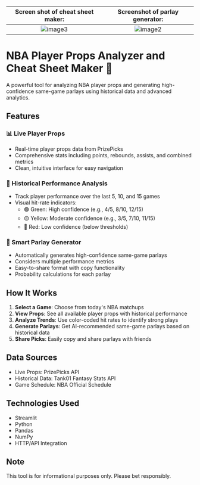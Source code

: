 

Screen shot of cheat sheet maker:           |  Screenshot of parlay generator:
:-------------------------:|:-------------------------:
![image3](https://github.com/user-attachments/assets/8770e1a8-9108-4aec-8655-9689d92e9b65) | ![image2](https://github.com/user-attachments/assets/5fb15180-d4ce-42f9-843a-202f1d3a6293)

# NBA Player Props Analyzer and Cheat Sheet Maker 🏀

A powerful tool for analyzing NBA player props and generating high-confidence same-game parlays using historical data and advanced analytics.

## Features

### 📊 Live Player Props
- Real-time player props data from PrizePicks
- Comprehensive stats including points, rebounds, assists, and combined metrics
- Clean, intuitive interface for easy navigation

### 🎯 Historical Performance Analysis
- Track player performance over the last 5, 10, and 15 games
- Visual hit-rate indicators:
  - 🟢 Green: High confidence (e.g., 4/5, 8/10, 12/15)
  - 🟡 Yellow: Moderate confidence (e.g., 3/5, 7/10, 11/15)
  - 🔴 Red: Low confidence (below thresholds)

### 🎲 Smart Parlay Generator
- Automatically generates high-confidence same-game parlays
- Considers multiple performance metrics
- Easy-to-share format with copy functionality
- Probability calculations for each parlay

## How It Works

1. **Select a Game**: Choose from today's NBA matchups
2. **View Props**: See all available player props with historical performance
3. **Analyze Trends**: Use color-coded hit rates to identify strong plays
4. **Generate Parlays**: Get AI-recommended same-game parlays based on historical data
5. **Share Picks**: Easily copy and share parlays with friends

## Data Sources
- Live Props: PrizePicks API
- Historical Data: Tank01 Fantasy Stats API
- Game Schedule: NBA Official Schedule

## Technologies Used
- Streamlit
- Python
- Pandas
- NumPy
- HTTP/API Integration

## Note
This tool is for informational purposes only. Please bet responsibly.
